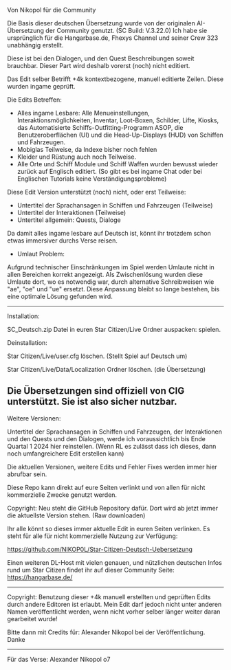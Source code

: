 Von Nikopol für die Community


Die Basis dieser deutschen Übersetzung wurde von der originalen AI-Übersetzung der Community genutzt. (SC Build: V.3.22.0)
Ich habe sie ursprünglich für die Hangarbase.de, Fhexys Channel und seiner Crew 323 unabhängig erstellt.

Diese ist bei den Dialogen, und den Quest Beschreibungen soweit brauchbar.
Dieser Part wird deshalb vorerst (noch) nicht editiert.

Das Edit selber Betrifft +4k kontextbezogene, manuell editierte Zeilen. 
Diese wurden ingame geprüft.


Die Edits Betreffen:

- Alles ingame Lesbare: 
Alle Menueinstellungen, Interaktionsmöglichkeiten, Inventar, Loot-Boxen, Schilder, Lifte, Kiosks, das Automatisierte Schiffs-Outfitting-Programm ASOP, 
die Benutzeroberflächen (UI) und die Head-Up-Displays (HUD) von Schiffen und Fahrzeugen.
- Mobiglas Teilweise, da Indexe bisher noch fehlen 
- Kleider und Rüstung auch noch Teilweise.
- Alle Orte und Schiff Module und Schiff Waffen wurden bewusst wieder zurück auf Englisch editiert.
(So gibt es bei ingame Chat oder bei Englischen Tutorials keine Verständigungsprobleme)


Diese Edit Version unterstützt (noch) nicht, oder erst Teilweise:

- Untertitel der Sprachansagen in Schiffen und Fahrzeugen (Teilweise)
- Untertitel der Interaktionen (Teilweise)
- Untertitel allgemein: Quests, Dialoge


Da damit alles ingame lesbare auf Deutsch ist, könnt ihr trotzdem schon etwas immersiver durchs Verse reisen.


- Umlaut Problem:

Aufgrund technischer Einschränkungen im Spiel werden Umlaute nicht in allen Bereichen korrekt angezeigt. 
Als Zwischenlösung wurden diese Umlaute dort, wo es notwendig war, durch alternative Schreibweisen wie "ae", "oe" und "ue" ersetzt. 
Diese Anpassung bleibt so lange bestehen, bis eine optimale Lösung gefunden wird.

---------------
Installation: 

SC_Deutsch.zip Datei in euren Star Citizen/Live Ordner auspacken: spielen.


Deinstallation: 

Star Citizen/Live/user.cfg löschen. (Stellt Spiel auf Deutsch um)

Star Citizen/Live/Data/Localization Ordner löschen. (die Übersetzung)

Die Übersetzungen sind offiziell von CIG unterstützt. 
Sie ist also sicher nutzbar.
-------------


Weitere Versionen:

Untertitel der Sprachansagen in Schiffen und Fahrzeugen, der Interaktionen und den Quests und den Dialogen, 
werde ich voraussichtlich bis Ende Quartal 1 2024 hier reinstellen. 
(Wenn RL es zulässt dass ich dieses, dann noch umfangreichere Edit erstellen kann)



Die aktuellen Versionen, weitere Edits und Fehler Fixes  werden immer hier abrufbar sein.


Diese Repo kann direkt auf eure Seiten verlinkt und von allen für nicht kommerzielle Zwecke genutzt werden.

Copyright:
Neu steht die GitHub Repository dafür.
Dort wird ab jetzt immer die aktuellste Version stehen. (Raw downloaden)

Ihr alle könnt so dieses immer aktuelle Edit in euren Seiten verlinken.
Es steht für alle für nicht kommerzielle Nutzung zur Verfügung:

https://github.com/NIKOP0L/Star-Citizen-Deutsch-Uebersetzung


Einen weiteren DL-Host mit vielen genauen, und nützlichen deutschen Infos rund um Star Citizen findet ihr auf dieser Community Seite:
https://hangarbase.de/


------------------

Copyright:
Benutzung dieser +4k manuell erstellten und geprüften Edits durch andere Editoren ist erlaubt.
Mein Edit darf jedoch nicht unter anderen Namen veröffentlicht werden, 
wenn nicht vorher selber länger weiter daran gearbeitet wurde!

Bitte dann mit Credits für: Alexander Nikopol bei der Veröffentlichung. Danke

----------------


Für das Verse: Alexander Nikopol o7
